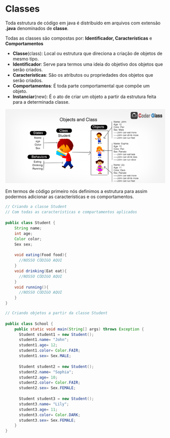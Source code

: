 # Classes 
Toda estrutura de código em java é distribuido em arquivos com extensão **.java** denominados de **classe**.

Todas as classes são compostas por: 
**Identificador, Características** e **Comportamentos**

+ **Classe**(class): Local ou estrutura que direciona a criação de objetos de mesmo tipo.
+ **Identificador**: Serve para termos uma ideia do objetivo dos objetos que serão criados.
+ **Características**: São os atributos ou propriedades dos objetos que serão criados. 
+ **Comportamentos**: É toda parte comportamental que compõe um objeto. 
+ **Instanciar**(new): É o ato de criar um objeto a partir da estrutura feita para a determinada classe. 

![Ilustração de uma classe Estudente e 03 objetos criados](<image (9).png>)

Em termos de código primeiro nós definimos a estrutura para assim podermos adicionar as características e os comportamentos. 

```java
// Criando a classe Student
// Com todas as características e compartamentos aplicados

public class Student {
    String name;
    int age;
    Color color;
    Sex sex;

    void eating(Food food){
      //NOSSO CÓDIGO AQUI
    }
    void drinking(Eat eat){
      //NOSSO CÓDIGO AQUI
    }
    void running(){
      //NOSSO CÓDIGO AQUI
    }
}

```

```java
// Criando objetos a partir da classe Student

public class School {
    public static void main(String[] args) throws Exception {
      Student student1 = new Student();
      student1.name= "John";
      student1.age= 12;
      student1.color= Color.FAIR;
      student1.sex= Sex.MALE;

      Student student2 = new Student();
      student2.name= "Sophia";
      student2.age= 10;
      student2.color= Color.FAIR;
      student2.sex= Sex.FEMALE;

      Student student3 = new Student();
      student3.name= "Lily";
      student3.age= 11;
      student3.color= Color.DARK;
      student3.sex= Sex.FEMALE;
    }
}
```